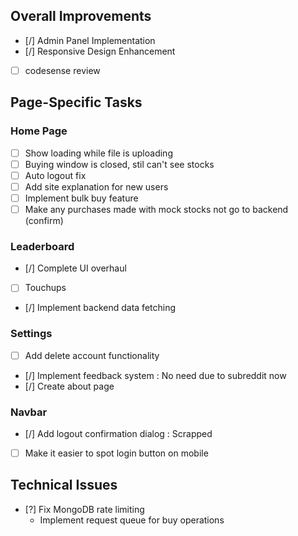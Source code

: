 ## Overall Improvements
- [/] Admin Panel Implementation
- [/] Responsive Design Enhancement
- [ ] codesense review

## Page-Specific Tasks

### Home Page
- [ ] Show loading while file is uploading
- [ ] Buying window is closed, stil can't see stocks
- [ ] Auto logout fix
- [ ] Add site explanation for new users
- [ ] Implement bulk buy feature
- [ ] Make any purchases made with mock stocks not go to backend (confirm)

### Leaderboard
- [/] Complete UI overhaul
- [ ] Touchups
- [/] Implement backend data fetching

### Settings
- [ ] Add delete account functionality
- [/] Implement feedback system : No need due to subreddit now
- [/] Create about page

### Navbar
- [/] Add logout confirmation dialog : Scrapped
- [ ] Make it easier to spot login button on mobile

## Technical Issues
- [?] Fix MongoDB rate limiting
    - Implement request queue for buy operations

